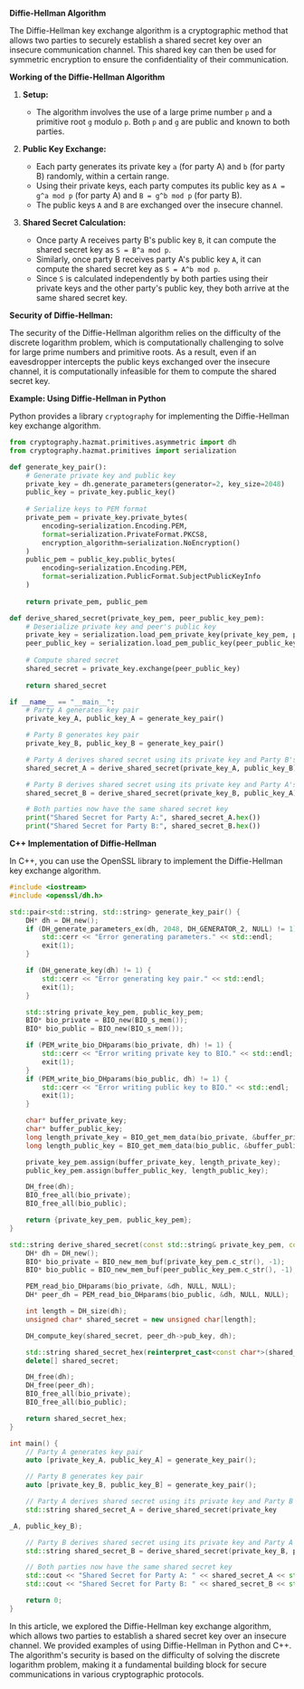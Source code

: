 **Diffie-Hellman Algorithm**

The Diffie-Hellman key exchange algorithm is a cryptographic method that allows two parties to securely establish a shared secret key over an insecure communication channel. This shared key can then be used for symmetric encryption to ensure the confidentiality of their communication.

**Working of the Diffie-Hellman Algorithm**

1. **Setup:**
   - The algorithm involves the use of a large prime number `p` and a primitive root `g` modulo `p`. Both `p` and `g` are public and known to both parties.

2. **Public Key Exchange:**
   - Each party generates its private key `a` (for party A) and `b` (for party B) randomly, within a certain range.
   - Using their private keys, each party computes its public key as `A = g^a mod p` (for party A) and `B = g^b mod p` (for party B).
   - The public keys `A` and `B` are exchanged over the insecure channel.

3. **Shared Secret Calculation:**
   - Once party A receives party B's public key `B`, it can compute the shared secret key as `S = B^a mod p`.
   - Similarly, once party B receives party A's public key `A`, it can compute the shared secret key as `S = A^b mod p`.
   - Since `S` is calculated independently by both parties using their private keys and the other party's public key, they both arrive at the same shared secret key.

**Security of Diffie-Hellman:**

The security of the Diffie-Hellman algorithm relies on the difficulty of the discrete logarithm problem, which is computationally challenging to solve for large prime numbers and primitive roots. As a result, even if an eavesdropper intercepts the public keys exchanged over the insecure channel, it is computationally infeasible for them to compute the shared secret key.

**Example: Using Diffie-Hellman in Python**

Python provides a library `cryptography` for implementing the Diffie-Hellman key exchange algorithm.

```python
from cryptography.hazmat.primitives.asymmetric import dh
from cryptography.hazmat.primitives import serialization

def generate_key_pair():
    # Generate private key and public key
    private_key = dh.generate_parameters(generator=2, key_size=2048)
    public_key = private_key.public_key()
    
    # Serialize keys to PEM format
    private_pem = private_key.private_bytes(
        encoding=serialization.Encoding.PEM,
        format=serialization.PrivateFormat.PKCS8,
        encryption_algorithm=serialization.NoEncryption()
    )
    public_pem = public_key.public_bytes(
        encoding=serialization.Encoding.PEM,
        format=serialization.PublicFormat.SubjectPublicKeyInfo
    )
    
    return private_pem, public_pem

def derive_shared_secret(private_key_pem, peer_public_key_pem):
    # Deserialize private key and peer's public key
    private_key = serialization.load_pem_private_key(private_key_pem, password=None)
    peer_public_key = serialization.load_pem_public_key(peer_public_key_pem)
    
    # Compute shared secret
    shared_secret = private_key.exchange(peer_public_key)
    
    return shared_secret

if __name__ == "__main__":
    # Party A generates key pair
    private_key_A, public_key_A = generate_key_pair()

    # Party B generates key pair
    private_key_B, public_key_B = generate_key_pair()

    # Party A derives shared secret using its private key and Party B's public key
    shared_secret_A = derive_shared_secret(private_key_A, public_key_B)

    # Party B derives shared secret using its private key and Party A's public key
    shared_secret_B = derive_shared_secret(private_key_B, public_key_A)

    # Both parties now have the same shared secret key
    print("Shared Secret for Party A:", shared_secret_A.hex())
    print("Shared Secret for Party B:", shared_secret_B.hex())
```

**C++ Implementation of Diffie-Hellman**

In C++, you can use the OpenSSL library to implement the Diffie-Hellman key exchange algorithm.

```cpp
#include <iostream>
#include <openssl/dh.h>

std::pair<std::string, std::string> generate_key_pair() {
    DH* dh = DH_new();
    if (DH_generate_parameters_ex(dh, 2048, DH_GENERATOR_2, NULL) != 1) {
        std::cerr << "Error generating parameters." << std::endl;
        exit(1);
    }

    if (DH_generate_key(dh) != 1) {
        std::cerr << "Error generating key pair." << std::endl;
        exit(1);
    }

    std::string private_key_pem, public_key_pem;
    BIO* bio_private = BIO_new(BIO_s_mem());
    BIO* bio_public = BIO_new(BIO_s_mem());

    if (PEM_write_bio_DHparams(bio_private, dh) != 1) {
        std::cerr << "Error writing private key to BIO." << std::endl;
        exit(1);
    }
    if (PEM_write_bio_DHparams(bio_public, dh) != 1) {
        std::cerr << "Error writing public key to BIO." << std::endl;
        exit(1);
    }

    char* buffer_private_key;
    char* buffer_public_key;
    long length_private_key = BIO_get_mem_data(bio_private, &buffer_private_key);
    long length_public_key = BIO_get_mem_data(bio_public, &buffer_public_key);

    private_key_pem.assign(buffer_private_key, length_private_key);
    public_key_pem.assign(buffer_public_key, length_public_key);

    DH_free(dh);
    BIO_free_all(bio_private);
    BIO_free_all(bio_public);

    return {private_key_pem, public_key_pem};
}

std::string derive_shared_secret(const std::string& private_key_pem, const std::string& peer_public_key_pem) {
    DH* dh = DH_new();
    BIO* bio_private = BIO_new_mem_buf(private_key_pem.c_str(), -1);
    BIO* bio_public = BIO_new_mem_buf(peer_public_key_pem.c_str(), -1);

    PEM_read_bio_DHparams(bio_private, &dh, NULL, NULL);
    DH* peer_dh = PEM_read_bio_DHparams(bio_public, &dh, NULL, NULL);

    int length = DH_size(dh);
    unsigned char* shared_secret = new unsigned char[length];

    DH_compute_key(shared_secret, peer_dh->pub_key, dh);

    std::string shared_secret_hex(reinterpret_cast<const char*>(shared_secret), length);
    delete[] shared_secret;

    DH_free(dh);
    DH_free(peer_dh);
    BIO_free_all(bio_private);
    BIO_free_all(bio_public);

    return shared_secret_hex;
}

int main() {
    // Party A generates key pair
    auto [private_key_A, public_key_A] = generate_key_pair();

    // Party B generates key pair
    auto [private_key_B, public_key_B] = generate_key_pair();

    // Party A derives shared secret using its private key and Party B's public key
    std::string shared_secret_A = derive_shared_secret(private_key

_A, public_key_B);

    // Party B derives shared secret using its private key and Party A's public key
    std::string shared_secret_B = derive_shared_secret(private_key_B, public_key_A);

    // Both parties now have the same shared secret key
    std::cout << "Shared Secret for Party A: " << shared_secret_A << std::endl;
    std::cout << "Shared Secret for Party B: " << shared_secret_B << std::endl;

    return 0;
}
```

In this article, we explored the Diffie-Hellman key exchange algorithm, which allows two parties to establish a shared secret key over an insecure channel. We provided examples of using Diffie-Hellman in Python and C++. The algorithm's security is based on the difficulty of solving the discrete logarithm problem, making it a fundamental building block for secure communications in various cryptographic protocols.
